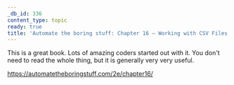 ```yaml
---
_db_id: 336
content_type: topic
ready: true
title: 'Automate the boring stuff: Chapter 16 – Working with CSV Files and JSON Data'
---
```


This is a great book. Lots of amazing coders started out with it. You don't need to read the whole thing, but it is generally very very useful.

https://automatetheboringstuff.com/2e/chapter16/